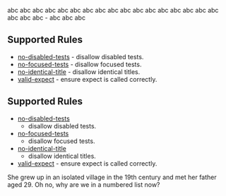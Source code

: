 abc abc abc abc abc abc abc abc abc abc abc abc abc abc abc abc abc abc abc abc - abc abc abc 

## Supported Rules

- [no-disabled-tests](/packages/eslint-plugin-jest/docs/rules/no-disabled-tests.md) - disallow disabled tests.
- [no-focused-tests](/packages/eslint-plugin-jest/docs/rules/no-focused-tests.md) - disallow focused tests.
- [no-identical-title](/packages/eslint-plugin-jest/docs/rules/no-identical-title.md) - disallow identical titles.
- [valid-expect](/packages/eslint-plugin-jest/docs/rules/valid-expect.md) - ensure expect is called correctly.

## Supported Rules

* [no-disabled-tests](/packages/eslint-plugin-jest/docs/rules/no-disabled-tests.md)
  - disallow disabled tests.
* [no-focused-tests](/packages/eslint-plugin-jest/docs/rules/no-focused-tests.md)
  - disallow focused tests.
* [no-identical-title](/packages/eslint-plugin-jest/docs/rules/no-identical-title.md)
  - disallow identical titles.
* [valid-expect](/packages/eslint-plugin-jest/docs/rules/valid-expect.md) -
  ensure expect is called correctly.

She grew up in an isolated village in the 19th century and met her father aged 29. Oh no, why are we in a numbered list now?
